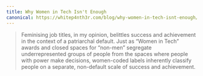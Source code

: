 ```yaml
---
title: Why Women in Tech Isn't Enough
canonical: https://whitep4nth3r.com/blog/why-women-in-tech-isnt-enough/
---
```


> Feminising job titles, in my opinion, belittles success and achievement in the context of a patriarchal default. Just as “Women in Tech” awards and closed spaces for “non-men” segregate underrepresented groups of people from the spaces where people with power make decisions, women-coded labels inherently classify people on a separate, non-default scale of success and achievement.
